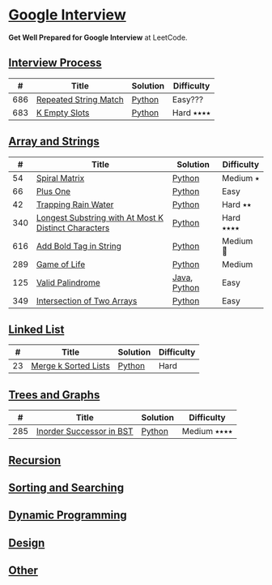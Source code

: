 # [Google Interview](https://leetcode.com/explore/interview/card/google/)
**Get Well Prepared for Google Interview** at LeetCode.

## [Interview Process](https://leetcode.com/explore/interview/card/google/67/sql-2/)

|  #  | Title           |  Solution       | Difficulty    |
|-----|---------------- | --------------- | ------------- |
686 | [Repeated String Match](https://leetcode.com/problems/repeated-string-match/) | [Python](./algorithms/python/RepeatedStringMatch/RepeatedStringMatch.py) | Easy??? |
683 | [K Empty Slots](https://leetcode.com/problems/k-empty-slots/) | [Python](./algorithms/python/KEmptySlots/KEmptySlots.py) | Hard ⭑⭑⭑⭑ |

## [Array and Strings](https://leetcode.com/explore/interview/card/google/59/array-and-strings/)

|  #  | Title           |  Solution       | Difficulty    |
|-----|---------------- | --------------- | ------------- |
54 | [Spiral Matrix](https://leetcode.com/problems/spiral-matrix/) | [Python](./algorithms/python/SpiralMatrix/SpiralMatrix.py) | Medium ⭑ |
66 | [Plus One](https://leetcode.com/problems/plus-one/) | [Python](./algorithms/python/PlusOne/PlusOne.py) | Easy |
42 | [Trapping Rain Water](https://leetcode.com/problems/trapping-rain-water/) | [Python](./algorithms/python/TrappingRainWater/TrappingRainWater.py) | Hard ⭑⭑ |
340 | [Longest Substring with At Most K Distinct Characters](https://leetcode.com/problems/longest-substring-with-at-most-k-distinct-characters/) | [Python](./algorithms/python/LongestSubstringWithAtMostKDistinctCharacters/LongestSubstringWithAtMostKDistinctCharacters.py) | Hard ⭑⭑⭑⭑ |
616 | [Add Bold Tag in String](https://leetcode.com/problems/add-bold-tag-in-string/) | [Python](algorithms/python/AddBoldTagInString/AddBoldTagInString.py) | Medium 👾 |
289 | [Game of Life](https://leetcode.com/problems/game-of-life/) | [Python](./algorithms/python/GameOfLife/GameOfLife.py) | Medium |
125 | [Valid Palindrome](https://leetcode.com/problems/valid-palindrome) | [Java](./algorithms/java/src/String/_125_Valid_Palindrome), [Python](./algorithms/python/ValidPalindrome/ValidPalindrome.py) | Easy |
349 | [Intersection of Two Arrays](https://leetcode.com/problems/intersection-of-two-arrays/) | [Python](./algorithms/python/IntersectionOfTwoArrays/IntersectionOfTwoArrays.py) | Easy |

## [Linked List](https://leetcode.com/explore/interview/card/google/60/linked-list-5/)

|  #  | Title           |  Solution       | Difficulty    |
|-----|---------------- | --------------- | ------------- |
23 | [Merge k Sorted Lists](https://leetcode.com/problems/merge-k-sorted-lists/) | [Python](./algorithms/python/MergeKSortedLists/MergeKSortedLists.py) | Hard |

## [Trees and Graphs](https://leetcode.com/explore/interview/card/google/61/trees-and-graphs/)

|  #  | Title           |  Solution       | Difficulty    |
|-----|---------------- | --------------- | ------------- |
285 | [Inorder Successor in BST](https://leetcode.com/problems/inorder-successor-in-bst/) | [Python](./algorithms/python/InorderSuccessorInBST/InorderSuccessorInBST.py) | Medium ⭑⭑⭑⭑ |

## [Recursion](https://leetcode.com/explore/interview/card/google/62/recursion-4/)

## [Sorting and Searching](https://leetcode.com/explore/interview/card/google/63/sorting-and-searching-4/)

## [Dynamic Programming](https://leetcode.com/explore/interview/card/google/64/dynamic-programming-4/)

## [Design](https://leetcode.com/explore/interview/card/google/65/design-4/)

## [Other](https://leetcode.com/explore/interview/card/google/66/others-4/)
